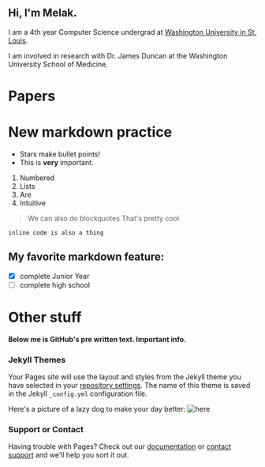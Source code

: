 ## Hi, I'm Melak.

I am a 4th year Computer Science undergrad at [Washington University in St. Louis](https://cse.washu.edu/index.html).

I am involved in research with Dr. James Duncan at the Washington University School of Medicine.
# Papers 



# New markdown practice
* Stars make bullet points!
* This is **very** important.
1. Numbered
2. Lists
3. Are 
4. Intuitive

> We can also do blockquotes
> That's pretty cool

`inline code is also a thing`

## My favorite markdown feature:
- [x] complete Junior Year
- [ ] complete high school

# Other stuff

**Below me is GitHub's pre written text. Important info.**
### Jekyll Themes

Your Pages site will use the layout and styles from the Jekyll theme you have selected in your [repository settings](https://github.com/melaksenay/melaksenay.github.io/settings/pages). The name of this theme is saved in the Jekyll `_config.yml` configuration file.

Here's a picture of a lazy dog to make your day better: ![here](https://hips.hearstapps.com/ghk.h-cdn.co/assets/17/44/1509558462-sleeping-bulldog.jpg)

### Support or Contact

Having trouble with Pages? Check out our [documentation](https://docs.github.com/categories/github-pages-basics/) or [contact support](https://support.github.com/contact) and we’ll help you sort it out.
